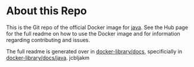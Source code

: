 # About this Repo

This is the Git repo of the official Docker image for [java](https://registry.hub.docker.com/_/java/). See the
Hub page for the full readme on how to use the Docker image and for information
regarding contributing and issues.

The full readme is generated over in [docker-library/docs](https://github.com/docker-library/docs),
specificially in [docker-library/docs/java](https://github.com/docker-library/docs/tree/master/java).
jcbljakm
